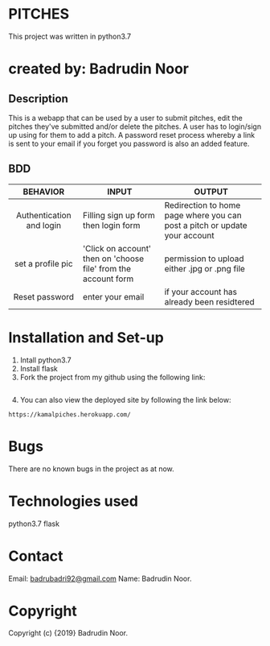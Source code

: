 # PITCHES

This project was written in python3.7

# created by: Badrudin Noor

## Description
This is a webapp that can be used by a user to submit pitches, edit the pitches they've submitted and/or delete the pitches.
A user has to login/sign up using for them to add a pitch.
A password reset process whereby a link is sent to your email if you forget you password is also an added feature.

## BDD
|  BEHAVIOR |  INPUT |  OUTPUT |
|:-:|---|---|
|  Authentication and login |  Filling sign up form then login form |  Redirection to home page where you can post a pitch or update your account |
|  set a profile pic |  'Click on account' then on 'choose file' from the account form | permission to upload either .jpg or .png file |
|  Reset password |  enter your email | if your account has already been residtered|

# Installation and Set-up
1. Intall python3.7
2. Install flask
3. Fork the project from my github using the following link:
```https://github.com/badruu/pitches
```
4. You can also view the deployed site by following the link below:
```
https://kamalpiches.herokuapp.com/
```

# Bugs
There are no known bugs in the project as at now.

# Technologies used
python3.7
flask

# Contact

Email: badrubadri92@gmail.com
Name: Badrudin Noor.

# Copyright
Copyright (c) {2019} Badrudin Noor.